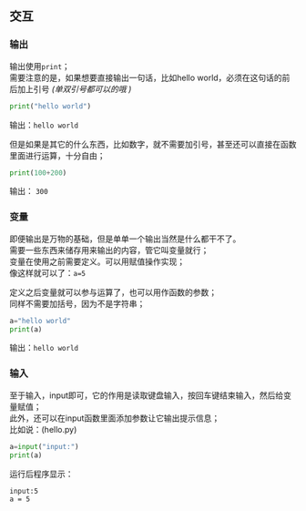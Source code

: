 ## 交互
### 输出
输出使用`print`；  
需要注意的是，如果想要直接输出一句话，比如hello world，必须在这句话的前后加上引号 *(单双引号都可以的哦 )*
```python
print("hello world") 
```
输出：`hello world`

但是如果是其它的什么东西，比如数字，就不需要加引号，甚至还可以直接在函数里面进行运算，十分自由；
```python
print(100+200)
```  
输出： `300`

### 变量
即便输出是万物的基础，但是单单一个输出当然是什么都干不了。  
需要一些东西来储存用来输出的内容，管它叫变量就行；  
变量在使用之前需要定义。可以用赋值操作实现；  
像这样就可以了：`a=5`  

定义之后变量就可以参与运算了，也可以用作函数的参数；  
同样不需要加括号，因为不是字符串；
```python
a="hello world"
print(a)
```
输出：`hello world`

### 输入
至于输入，input即可，它的作用是读取键盘输入，按回车键结束输入，然后给变量赋值；  
此外，还可以在input函数里面添加参数让它输出提示信息；  
比如说：(hello.py)
```python
a=input("input:")
print(a)
```

运行后程序显示：
```
input:5
a = 5
```